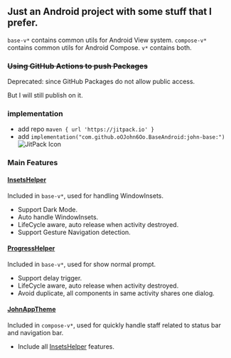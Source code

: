 ## Just an Android project with some stuff that I prefer.

`base-v*` contains common utils for Android View system.
`compose-v*` contains common utils for Android Compose.
`v*` contains both.

### ~~Using GitHub Actions to push Packages~~

Deprecated: since GitHub Packages do not allow public access.

But I will still publish on it.

### implementation

- add repo `maven { url 'https://jitpack.io' }`
- add `implementation("com.github.oOJohn6Oo.BaseAndroid:john-base:")`![JitPack Icon]

### Main Features

#### [InsetsHelper]

Included in `base-v*`, used for handling WindowInsets.

* Support Dark Mode.
* Auto handle WindowInsets.
* LifeCycle aware, auto release when activity destroyed.
* Support Gesture Navigation detection.

#### [ProgressHelper]
Included in `base-v*`, used for show normal prompt.

* Support delay trigger.
* LifeCycle aware, auto release when activity destroyed.
* Avoid duplicate, all components in same activity shares one dialog.

#### [JohnAppTheme]

Included in `compose-v*`, used for quickly handle staff related to status bar and navigation bar.

* Include all [InsetsHelper] features.

[JitPack Icon]: https://jitpack.io/v/oOJohn6Oo/BaseAndroid.svg
[InsetsHelper]: ./JohnBase/src/main/java/com/john6/johnbase/util/InsetsHelper.kt
[ProgressHelper]: ./JohnBase/src/main/java/com/john6/johnbase/util/ProgressHelper.kt
[JohnAppTheme]: ./JohnBaseCompose/src/main/java/io/john6/johnbase/compose/AppTheme.kt